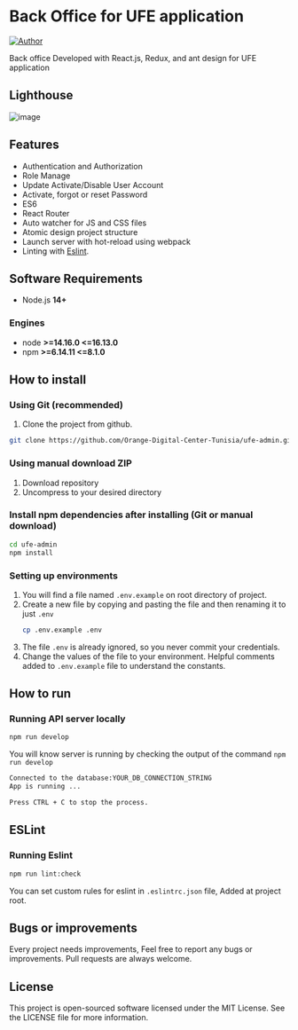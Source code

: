 # Back Office for UFE application

[![Author](http://img.shields.io/badge/author-@rfadhlaoui-blue.svg)](https://tn.linkedin.com/in/fadhlaouiraed)

Back office Developed with React.js, Redux, and ant design for UFE application

## Lighthouse

![image](https://github.com/Orange-Digital-Center-Tunisia/ufe-admin/blob/main/src/assets/lighthouse/performance.png)

## Features

- Authentication and Authorization
- Role Manage
- Update Activate/Disable User Account
- Activate, forgot or reset Password
- ES6
- React Router
- Auto watcher for JS and CSS files
- Atomic design project structure
- Launch server with hot-reload using webpack
- Linting with [Eslint](https://eslint.org/).

## Software Requirements

- Node.js **14+**

### Engines

- node **>=14.16.0 <=16.13.0**
- npm **>=6.14.11 <=8.1.0**

## How to install

### Using Git (recommended)

1.  Clone the project from github.

```bash
git clone https://github.com/Orange-Digital-Center-Tunisia/ufe-admin.git
```

### Using manual download ZIP

1.  Download repository
2.  Uncompress to your desired directory

### Install npm dependencies after installing (Git or manual download)

```bash
cd ufe-admin
npm install
```

### Setting up environments

1.  You will find a file named `.env.example` on root directory of project.
2.  Create a new file by copying and pasting the file and then renaming it to just `.env`
    ```bash
    cp .env.example .env
    ```
3.  The file `.env` is already ignored, so you never commit your credentials.
4.  Change the values of the file to your environment. Helpful comments added to `.env.example` file to understand the constants.

## How to run

### Running API server locally

```bash
npm run develop
```

You will know server is running by checking the output of the command `npm run develop`

```bash
Connected to the database:YOUR_DB_CONNECTION_STRING
App is running ...

Press CTRL + C to stop the process.
```

## ESLint

### Running Eslint

```bash
npm run lint:check
```

You can set custom rules for eslint in `.eslintrc.json` file, Added at project root.

## Bugs or improvements

Every project needs improvements, Feel free to report any bugs or improvements. Pull requests are always welcome.

## License

This project is open-sourced software licensed under the MIT License. See the LICENSE file for more information.
